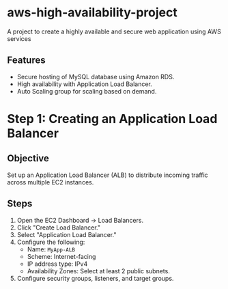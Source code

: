 # aws-high-availability-project
A project to create a highly available and secure web application using AWS services

## Features

- Secure hosting of MySQL database using Amazon RDS.
- High availability with Application Load Balancer.
- Auto Scaling group for scaling based on demand.

# Step 1: Creating an Application Load Balancer

## Objective
Set up an Application Load Balancer (ALB) to distribute incoming traffic across multiple EC2 instances.

## Steps
1. Open the EC2 Dashboard → Load Balancers.
2. Click "Create Load Balancer."
3. Select "Application Load Balancer."
4. Configure the following:
   - Name: `MyApp-ALB`
   - Scheme: Internet-facing
   - IP address type: IPv4
   - Availability Zones: Select at least 2 public subnets.
5. Configure security groups, listeners, and target groups.


  
